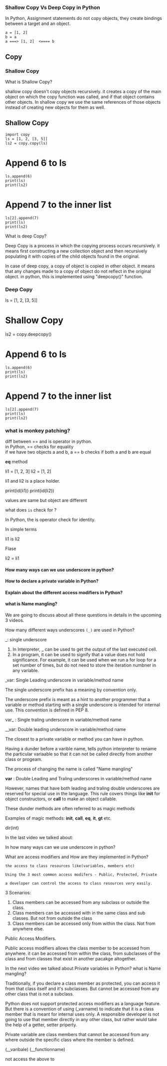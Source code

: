 ### Shallow Copy Vs Deep Copy in Python 

In Python, Assignment statements do not copy objects, they create bindings between a target and an object.
```
a = [1, 2]
b = a
a ===> [1, 2]  <==== b
```
## Copy

### Shallow Copy

What is Shallow Copy?

shallow copy doesn't copy objects recursively. it creates a copy of the main object on which the copy function was called,
and if that object contains other objects. In shallow copy we use the same references of those objects instead of creating new objects for them as well.

## Shallow Copy
```
import copy
ls = [1, 2, [3, 5]]
ls2 = copy.copy(ls)
```

# Append 6 to ls
```
ls.append(6)
print(ls)
print(ls2)
```

# Append 7 to the inner list
```
ls[2].append(7)
print(ls)
print(ls2)
```
What is deep Copy?

Deep Copy is a process in which the copying process occurs recursively. it means first constructing a new collection object and then
recursively populating it with copies of the child objects found in the original.

In case of deep copy, a copy of object is copied in other object. it means that any changes made to a copy of object do not reflect in the original object. in python, this is implemented using "deepcopy()" function.

### Deep Copy
ls = [1, 2, [3, 5]]

# Shallow Copy
ls2 = copy.deepcopy()

# Append 6 to ls
```
ls.append(6)
print(ls)
print(ls2)
```

# Append 7 to the inner list
```
ls[2].append(7)
print(ls)
print(ls2)
```
### what is monkey patching?

diff between == and is operator in python.<br/>
in Python, == checks for equality<br/>
if we have two objects a and b, a == b checks if both a and b are equal<br/>

__eq__ method

li1 = [1, 2, 3]
li2 = [1, 2]

li1 and li2 is a place holder.

print(id(li1))
print(id(li2))

values are same but object are different

what does `is` check for ?

In Python, the is operator check for identity.

In simple terms 

li1 is li2

Flase

li2 = li1


#### How many ways can we use underscore in python?

#### How to declare a private variable in Python?

#### Explain about the different access modifiers in Python?

#### what is Name mangling?

We are going to discuss about all these questions in details in the upcoming 3 videos.

How many different ways underscores `(_)` are used in Python?

_: single underscore

1. In Interpreter, _ can be used to get the output of the last executed cell.
2. In a program, it can be used to signify that a value does not hold significance.
   For example, it can be used when we run a for loop for a set number of times, but do not need to store the 
   iteration numbner in any variable.

_var: Single Leading underscore in variable/method name

The single underscore prefix has a meaning by convention only.

The underscore prefix is meant as a hint to another programmer that a variable or method starting with a single
underscore is intended for internal use. This convention is defined in PEP 8.

var_ : Single traling underscore in variable/method name

__var: Double leading underscore in variable/method name


The closest to a private variable or method you can have in python.

Having a dunder before a varible name, tells python interpreter to rename the particular variaable so that it can not 
be called directly from another class or progeam.

The process of changing the name is called "Name mangling"

__var__ : Double Leading and Traling underscores in variable/method name

However, names that have both leading and traling double underscores are reserved for special use in the language. This
rule covers things like __init__ for object constructors, or __call__ to make an object callable.

These dunder methods are often referred to as magic methods

Examples of magic methods: __init__, __call__, __eq__, __it__, __gt__ etc.

dir(int)


In the last video we talked about:

In how many ways can we use underscore in python?

What are access modifiers and How are they implemented in Python?

    the access to class resources like(variables, members etc)

    Using the 3 most common access modifers - Public, Protected, Private

    a developer can control the access to class resources very easily.

3 Scenarios:

  1. Class members can be accessed from any subclass or outside the class.
  2. Class members can be accessed with in the same class and sub classes.
     But not from outside the class
  3. Class members can be accessed only from within the class. Not from anywhere else.


Public Access Modifiers.

   Public access modifiers allows the class member to be accessed from anywhere.
   it can be accessed from within the class, from subclasses of the class and from classes that 
   exist in another pacakge altogether.


In the next video we talked about Private variables in Python? what is Name mangling?

Traditionally, if you declare a class member as protected, you can access it from that class itself and it's subclasses.
But cannot be accessed from any other class that is not a subclass.

Python does not support protected access modifiers as a language feature.
But there is a convention of using (_varname) to indicate that it is a class member that is meant for internal uses only.
A responsible developer is not going to use that member directly in any other class, but rather wiuld take the help of a getter, setter priperty.


Private variable are class members that cannot be accessed from any where outside the specific class where the member is defined.

(__varibale)  (__functionname)

not access the above to 
